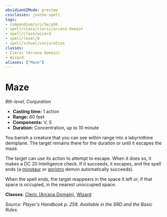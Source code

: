 ```yaml
---
obsidianUIMode: preview
cssclasses: json5e-spell
tags:
- compendium/src/5e/phb
- spell/class/cleric/arcana-domain
- spell/class/wizard
- spell/level/8
- spell/school/conjuration
classes:
- Cleric (Arcana Domain)
- Wizard
aliases: ["Maze"]
---
```

# Maze
*8th-level, Conjuration*  

- **Casting time:** 1 action
- **Range:** 60 feet
- **Components:** V, S
- **Duration:** Concentration, up to 10 minute

You banish a creature that you can see within range into a labyrinthine demiplane. The target remains there for the duration or until it escapes the maze.

The target can use its action to attempt to escape. When it does so, it makes a DC 20 Intelligence check. If it succeeds, it escapes, and the spell ends (a [minotaur](/3-Mechanics/CLI/bestiary/monstrosity/minotaur.md) or [goristro](/3-Mechanics/CLI/bestiary/fiend/goristro.md) demon automatically succeeds).

When the spell ends, the target reappears in the space it left or, if that space is occupied, in the nearest unoccupied space.

**Classes**: [Cleric (Arcana Domain)](/3-Mechanics/CLI/classes/cleric-arcana-domain-scag.md), [Wizard](/3-Mechanics/CLI/classes/wizard.md)

*Source: Player's Handbook p. 258. Available in the SRD and the Basic Rules.*